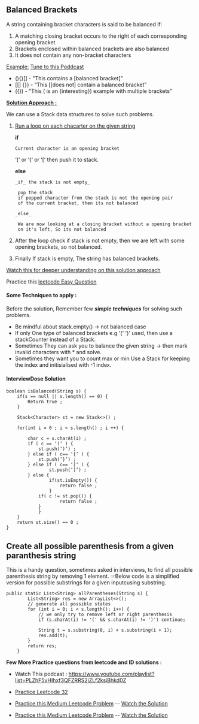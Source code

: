 ## Balanced Brackets

A string containing bracket characters is said to be balanced if:

1. A matching closing bracket occurs to the right of each corresponding opening bracket
2. Brackets enclosed within balanced brackets are also balanced
3. It does not contain any non-bracket characters

<u>Example:</u>   [Tune to this Poddcast](https://www.youtube.com/playlist?list=PLZhF5vHIhxf3QFZRRS2jZLf2ksiBhkd0Z)

* (){}[] - "This contains a [balanced bracket]"
* [[] {}} - “This [[does not] contain a balanced bracket”
* ({}) - “This ( is an {interesting}) example with multiple brackets”  

<u>**Solution Approach :**</u>

We can use a Stack data structures to solve such problems.
1. <u>Run a loop on each chacarter on the given string</u>

   **if**

       Current character is an opening bracket
   	‘(‘ or ‘{‘  or ‘[‘ then push it to stack.
       
    **else**
       
       _if_ the stack is not empty_
  
   		pop the stack
   		if popped character from the stack is not the opening pair
   		of the current bracket, then its not balanced
       
       _else_
     
   		We are now looking at a closing bracket without a opening bracket
   		on it's left, So its not balanced
   
3. After the loop check if stack is not empty, then we are left with some opening brackets, so not balanced.
4. Finally If stack is empty, The string has balanced brackets.

[Watch this for deeper understanding on this solution approach](https://youtu.be/VWGk_Mo_gRU?si=_CyZnsBhWjCTkG31)

Practice this [leetcode Easy Question](https://leetcode.com/problems/valid-parentheses/)

#### Some Techniques to apply :
Before the solution, Remember few _**simple techniques**_ for solving such problems.

* Be mindful about stack.empty() -> not balanced case
* If only One type of balanced brackets e.g '(' ')' used, then use a stackCounter instead of a Stack.
* Sometimes They can ask you to balance the given string -> then mark invalid characters with * and solve.
* Sometimes they want you to count max or min Use a Stack for keeping the index and initisialised with -1 index.

#### InterviewDose Solution
```
boolean isBalanced(String s) {
	if(s == null || s.length() == 0) {
  		Return true ;
  	}
  
  	Stack<Character> st = new Stack<>() ;
  
  	for(int i = 0 ; i < s.length() ; i ++) {

  		char c = s.charAt(i) ;
  		if ( c == ‘(‘ ) {
  			st.push(‘)’) ;
  		} else if ( c== ‘{‘ ) {
  			st.push(‘}’) ;
  		} else if ( c== ‘[‘ ) {
        		st.push(‘]’) ;
		} else {
  	    		if(st.isEmpty()) {
  		    		return false ;
  	    		}
  	  		if( c != st.pop()) {
        			return false ;
			}
    		}
  	}
  	return st.size() == 0 ;
}
```

## Create all possible parenthesis from a given paranthesis string
This is a handy question, sometimes asked in interviews, to find all possible parenthesis string by removing 1 element.
&#9758;Below code is a simplified version for possible substrings for a given inputcusing substring. 

```
public static List<String> allParentheses(String s) {
        List<String> res = new ArrayList<>();
        // generate all possible states
        for (int i = 0; i < s.length(); i++) {
            // we only try to remove left or right parenthesis
            if (s.charAt(i) != '(' && s.charAt(i) != ')') continue;

            String t = s.substring(0, i) + s.substring(i + 1);
            res.add(t);
        }
        return res;
    }
```

**Few More Practice questions from leetcode and ID solutions :**

* Watch This podcast : https://www.youtube.com/playlist?list=PLZhF5vHIhxf3QFZRRS2jZLf2ksiBhkd0Z

* [Practice Leetcode 32](https://leetcode.com/problems/longest-valid-parentheses/)

* [Practice this Medium Leetcode Problem](https://leetcode.com/problems/minimum-remove-to-make-valid-parentheses/) -- [Watch the Solution](https://youtu.be/slkTFARW4Pk?si=OffRL-ywtG5iLLa5) 

* [Practice this Medium Leetcode Problem](https://leetcode.com/problems/minimum-insertions-to-balance-a-parentheses-string/) -- [Watch the Solution](https://youtu.be/LScsC-C5gvg?si=n-nd6YU2YkAjYaXb)
